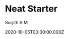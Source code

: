 ---
title: Neat Starter
github: https://github.com/surjithctly/neat-starter
demo: https://neat-starter.netlify.app/
author: Surjith S M
date: 2020-10-05T00:00:00.000Z
ssg:
  - Eleventy
cms:
  - NetlifyCMS
css:
  - Tailwind
category:
  - Blog
description: Starter Template for Netlify CMS, Eleventy, Alpine JS & Tailwind CSS
draft: true
publish_date: '2020-09-21T06:18:37Z'
update_date: '2022-06-20T16:35:53Z'
github_star: 244
github_fork: 75
---